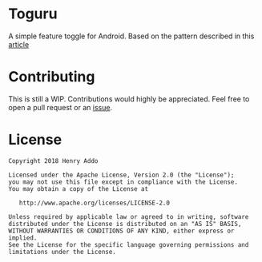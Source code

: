 Toguru
======

A simple feature toggle for Android. Based on the pattern 
described in this [article](https://martinfowler.com/articles/feature-toggles.html)

Contributing
============

This is still a WIP. Contributions would highly be appreciated.
Feel free to open a pull request or an [issue](https://github.com/eyedol/toguru/issues/new).

License
=======

    Copyright 2018 Henry Addo

    Licensed under the Apache License, Version 2.0 (the "License");
    you may not use this file except in compliance with the License.
    You may obtain a copy of the License at

       http://www.apache.org/licenses/LICENSE-2.0

    Unless required by applicable law or agreed to in writing, software
    distributed under the License is distributed on an "AS IS" BASIS,
    WITHOUT WARRANTIES OR CONDITIONS OF ANY KIND, either express or implied.
    See the License for the specific language governing permissions and
    limitations under the License.
